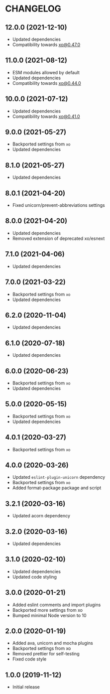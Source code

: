# CHANGELOG

## 12.0.0 (2021-12-10)

-   Updated dependencies
-   Compatibility towards xo@0.47.0

## 11.0.0 (2021-08-12)

-   ESM modules allowed by default
-   Updated dependencies
-   Compatibility towards xo@0.44.0

## 10.0.0 (2021-07-12)

-   Updated dependencies
-   Compatibility towards xo@0.41.0

## 9.0.0 (2021-05-27)

-   Backported settings from `xo`
-   Updated dependencies

## 8.1.0 (2021-05-27)

-   Updated dependencies

## 8.0.1 (2021-04-20)

-   Fixed unicorn/prevent-abbreviations settings

## 8.0.0 (2021-04-20)

-   Updated dependencies
-   Removed extension of deprecated xo/esnext

## 7.1.0 (2021-04-06)

-   Updated dependencies

## 7.0.0 (2021-03-22)

-   Backported settings from `xo`
-   Updated dependencies

## 6.2.0 (2020-11-04)

-   Updated dependencies

## 6.1.0 (2020-07-18)

-   Updated dependencies

## 6.0.0 (2020-06-23)

-   Backported settings from `xo`
-   Updated dependencies

## 5.0.0 (2020-05-15)

-   Backported settings from `xo`
-   Updated dependencies

## 4.0.1 (2020-03-27)

-   Backported settings from `xo`

## 4.0.0 (2020-03-26)

-   Updated `eslint-plugin-unicorn` dependency
-   Backported settings from `xo`
-   Added format-package package and script

## 3.2.1 (2020-03-16)

-   Updated acorn dependency

## 3.2.0 (2020-03-16)

-   Updated dependencies

## 3.1.0 (2020-02-10)

-   Updated dependencies
-   Updated code styling

## 3.0.0 (2020-01-21)

-   Added eslint comments and import plugins
-   Backported more settings from xo
-   Bumped minimal Node version to 10

## 2.0.0 (2020-01-19)

-   Added ava, unicorn and mocha plugins
-   Backported settings from xo
-   Removed prettier for self-testing
-   Fixed code style

## 1.0.0 (2019-11-12)

-   Initial release
